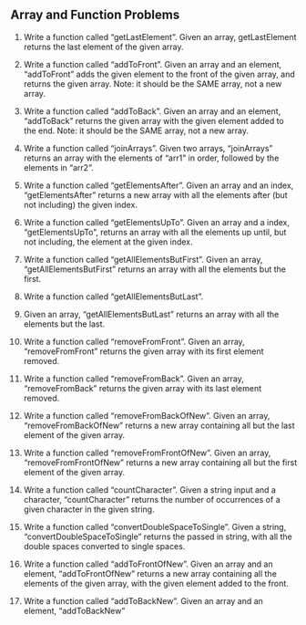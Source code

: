 ## Array and Function Problems

1. Write a function called “getLastElement”.  Given an array, getLastElement returns the last element of the given array.

2. Write a function called “addToFront”.  Given an array and an element, “addToFront” adds the given element to the front of the given array, and returns the given array.  Note: it should be the SAME array, not a new array.

3. Write a function called “addToBack”.  Given an array and an element, “addToBack” returns the given array with the given element added to the end.  Note: it should be the SAME array, not a new array.

4. Write a function called “joinArrays”.  Given two arrays, “joinArrays” returns an array with the elements of “arr1" in order, followed by the elements in “arr2”.

5. Write a function called “getElementsAfter”.  Given an array and an index, “getElementsAfter” returns a new array with all the elements after (but not including) the given index.

6. Write a function called “getElementsUpTo”.  Given an array and a index, “getElementsUpTo”, returns an array with all the elements up until, but not including, the element at the given index.

7. Write a function called “getAllElementsButFirst”.  Given an array, “getAllElementsButFirst” returns an array with all the elements but the first.

8. Write a function called “getAllElementsButLast”.

9. Given an array, “getAllElementsButLast” returns an array with all the elements but the last.

10. Write a function called “removeFromFront”.  Given an array, “removeFromFront” returns the given array with its first element removed.

11. Write a function called “removeFromBack”.  Given an array, “removeFromBack” returns the given array with its last element removed.

12. Write a function called “removeFromBackOfNew”.  Given an array, “removeFromBackOfNew” returns a new array containing all but the last element of the given array.

13. Write a function called “removeFromFrontOfNew”.  Given an array, “removeFromFrontOfNew” returns a new array containing all but the first element of the given array.

14. Write a function called “countCharacter”.  Given a string input and a character, “countCharacter” returns the number of occurrences of a given character in the given string.

15. Write a function called “convertDoubleSpaceToSingle”.  Given a string, “convertDoubleSpaceToSingle” returns the passed in string, with all the double spaces converted to single spaces.

16. Write a function called “addToFrontOfNew”.  Given an array and an element, “addToFrontOfNew” returns a new array containing all the elements of the given array, with the given element added to the front.

17. Write a function called “addToBackNew”.  Given an array and an element, “addToBackNew”
